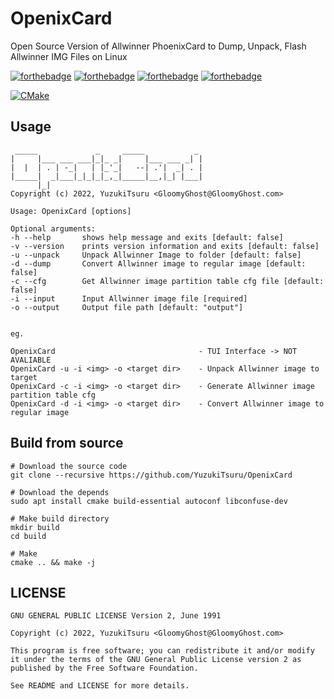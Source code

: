 # OpenixCard

Open Source Version of Allwinner PhoenixCard to Dump, Unpack, Flash Allwinner IMG Files on Linux

[![forthebadge](https://forthebadge.com/images/badges/made-with-c-plus-plus.svg)](https://forthebadge.com)
[![forthebadge](https://forthebadge.com/images/badges/made-with-c.svg)](https://forthebadge.com)
[![forthebadge](https://forthebadge.com/images/badges/powered-by-black-magic.svg)](https://forthebadge.com)
[![forthebadge](https://forthebadge.com/images/badges/uses-git.svg)](https://forthebadge.com)

[![CMake](https://github.com/YuzukiTsuru/OpenixCard/actions/workflows/cmake.yml/badge.svg)](https://github.com/YuzukiTsuru/OpenixCard/actions/workflows/cmake.yml)

## Usage

```
 _____             _     _____           _ 
|     |___ ___ ___|_|_ _|     |___ ___ _| |
|  |  | . | -_|   | |_'_|   --| .'|  _| . |
|_____|  _|___|_|_|_|_,_|_____|__,|_| |___|
      |_|
Copyright (c) 2022, YuzukiTsuru <GloomyGhost@GloomyGhost.com>

Usage: OpenixCard [options] 

Optional arguments:
-h --help       shows help message and exits [default: false]
-v --version    prints version information and exits [default: false]
-u --unpack     Unpack Allwinner Image to folder [default: false]
-d --dump       Convert Allwinner image to regular image [default: false]
-c --cfg        Get Allwinner image partition table cfg file [default: false]
-i --input      Input Allwinner image file [required]
-o --output     Output file path [default: "output"]


eg.

OpenixCard                                - TUI Interface -> NOT AVALIABLE
OpenixCard -u -i <img> -o <target dir>    - Unpack Allwinner image to target
OpenixCard -c -i <img> -o <target dir>    - Generate Allwinner image partition table cfg
OpenixCard -d -i <img> -o <target dir>    - Convert Allwinner image to regular image
```

## Build from source

```
# Download the source code
git clone --recursive https://github.com/YuzukiTsuru/OpenixCard

# Download the depends
sudo apt install cmake build-essential autoconf libconfuse-dev

# Make build directory
mkdir build
cd build

# Make
cmake .. && make -j
```

## LICENSE
```
GNU GENERAL PUBLIC LICENSE Version 2, June 1991
                       
Copyright (c) 2022, YuzukiTsuru <GloomyGhost@GloomyGhost.com>

This program is free software; you can redistribute it and/or modify
it under the terms of the GNU General Public License version 2 as
published by the Free Software Foundation.

See README and LICENSE for more details.
 ```
